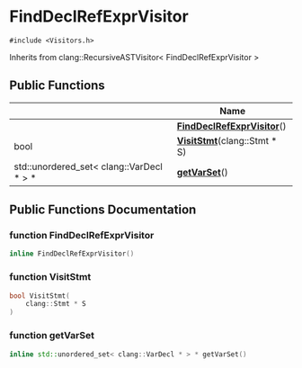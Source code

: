 # FindDeclRefExprVisitor






`#include <Visitors.h>`

Inherits from clang::RecursiveASTVisitor< FindDeclRefExprVisitor >

## Public Functions

|                | Name           |
| -------------- | -------------- |
| | **[FindDeclRefExprVisitor](../Classes/classFindDeclRefExprVisitor.md#function-finddeclrefexprvisitor)**() |
| bool | **[VisitStmt](../Classes/classFindDeclRefExprVisitor.md#function-visitstmt)**(clang::Stmt * S) |
| std::unordered_set< clang::VarDecl * > * | **[getVarSet](../Classes/classFindDeclRefExprVisitor.md#function-getvarset)**() |

## Public Functions Documentation

### function FindDeclRefExprVisitor

```cpp
inline FindDeclRefExprVisitor()
```


### function VisitStmt

```cpp
bool VisitStmt(
    clang::Stmt * S
)
```


### function getVarSet

```cpp
inline std::unordered_set< clang::VarDecl * > * getVarSet()
```


